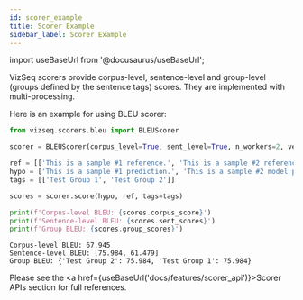 ```yaml
---
id: scorer_example
title: Scorer Example
sidebar_label: Scorer Example
---
```


import useBaseUrl from '@docusaurus/useBaseUrl';

VizSeq scorers provide corpus-level, sentence-level and group-level (groups defined by the sentence tags) scores. They
are implemented with multi-processing.

Here is an example for using BLEU scorer:
```python
from vizseq.scorers.bleu import BLEUScorer

scorer = BLEUScorer(corpus_level=True, sent_level=True, n_workers=2, verbose=False, extra_args=None)

ref = [['This is a sample #1 reference.', 'This is a sample #2 reference.']]
hypo = ['This is a sample #1 prediction.', 'This is a sample #2 model prediction.']
tags = [['Test Group 1', 'Test Group 2']]

scores = scorer.score(hypo, ref, tags=tags)

print(f'Corpus-level BLEU: {scores.corpus_score}')
print(f'Sentence-level BLEU: {scores.sent_scores}')
print(f'Group BLEU: {scores.group_scores}')
```

```
Corpus-level BLEU: 67.945
Sentence-level BLEU: [75.984, 61.479]
Group BLEU: {'Test Group 2': 75.984, 'Test Group 1': 75.984}
```

Please see the <a href={useBaseUrl('docs/features/scorer_api')}>Scorer APIs</a> section for full references.

